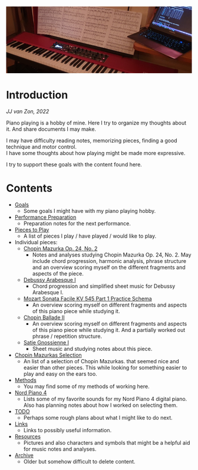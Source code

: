 ![](resources/photo-jjs-piano-laptop-sheet-music-analysis-wide.jpg)

Introduction
============

*JJ van Zon, 2022*

Piano playing is a hobby of mine. Here I try to organize my thoughts about it. And share documents I may make.

I may have difficulty reading notes, memorizing pieces, finding a good technique and motor control.  
I have some thoughts about how playing might be made more expressive.  

I try to support these goals with the content found here.  

Contents
========

- [Goals](goals.md)
    - Some goals I might have with my piano playing hobby.
- [Performance Preparation](performance-preparation.md)
    - Preparation notes for the next performance.
- [Pieces to Play](pieces-to-play.md)
    - A list of pieces I play / have played / would like to play.
- Individual pieces:
    - [Chopin Mazurka Op. 24, No. 2](chopin-mazurka-op-24-no-2)
        - Notes and analyses studying Chopin Mazurka Op. 24, No. 2. May include chord progression, harmonic analysis, phrase structure and an overview scoring myself on the different fragments and aspects of the piece.
    - [Debussy Arabesque Ⅰ](debussy-arabesque-1)
        - Chord progression and simplified sheet music for Debussy Arabesque Ⅰ.
    - [Mozart Sonata Facile KV 545 Part 1 Practice Schema](mozart-sonata-facile-part-1-practice-schema.md)
        - An overview scoring myself on different fragments and aspects of this piano piece while studying it.
    - [Chopin Ballade Ⅱ](chopin-ballade-2)
        - An overview scoring myself on different fragments and aspects of this piano piece while studying it. And a partially worked out phrase / repetition structure.
    - [Satie Gnossienne Ⅰ](satie-gnossienne-1)
        - Sheet music and studying notes about this piece.
- [Chopin Mazurkas Selection](chopin-mazurka-selection.md)
    - An list of a selection of Chopin Mazurkas. that seemed nice and easier than other pieces. This while looking for something easier to play and easy on the ears too.
- [Methods](methods)
    - You may find some of my methods of working here.
- [Nord Piano 4](nord-piano-4)
    - Lists some of my favorite sounds for my Nord Piano 4 digital piano. Also has planning notes about how I worked on selecting them.
- [TODO](todo.md)
    - Perhaps some rough plans about what I might like to do next.
- [Links](links.md)
    - Links to possibly useful information.
- [Resources](resources)
    - Pictures and also characters and symbols that might be a helpful aid for music notes and analyses.
- [Archive](archive)
    - Older but somehow difficult to delete content.